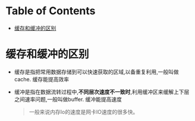# Table of Contents

* [缓存和缓冲的区别](#缓存和缓冲的区别)




# 缓存和缓冲的区别

+ 缓存是指把常用数据存储到可以快速获取的区域,以备重复利用,一般叫做cache.  缓存能提高效率

+ 缓冲是指在数据流转过程中,**不同层次速度不一致时**,利用缓冲区来缓解上下层之间速率问题,一般叫做buffer.   缓冲能提高速度

  > 一般来说内存Io的速度是网卡IO速度的很多快。


